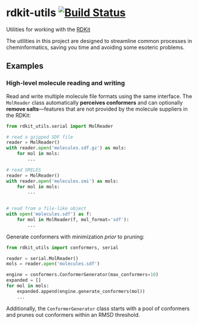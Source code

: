 rdkit-utils [![Build Status](https://travis-ci.org/skearnes/rdkit-utils.svg?branch=master)](https://travis-ci.org/skearnes/rdkit-utils)
===========

Utilities for working with the [RDKit](http://www.rdkit.org/)

The utilities in this project are designed to streamline common processes in cheminformatics, saving you time and avoiding some esoteric problems.

Examples
--------

### High-level molecule reading and writing
Read and write multiple molecule file formats using the same interface. The `MolReader` class automatically __perceives conformers__ and can optionally __remove salts__&mdash;features that are not provided by the molecule suppliers in the RDKit:

```python
from rdkit_utils.serial import MolReader

# read a gzipped SDF file
reader = MolReader()
with reader.open('molecules.sdf.gz') as mols:
    for mol in mols:
        ...

# read SMILES
reader = MolReader()
with reader.open('molecules.smi') as mols:
    for mol in mols:
        ...
        

# read from a file-like object
with open('molecules.sdf') as f:
    for mol in MolReader(f, mol_format='sdf'):
        ...
```

Generate conformers with minimization _prior_ to pruning:

```python
from rdkit_utils import conformers, serial

reader = serial.MolReader()
mols = reader.open('molecules.sdf')

engine = conformers.ConformerGenerator(max_conformers=10)
expanded = []
for mol in mols:
    expanded.append(engine.generate_conformers(mol))
    ...
```

Additionally, the `ConformerGenerator` class starts with a pool of conformers and prunes out conformers within an RMSD threshold.
